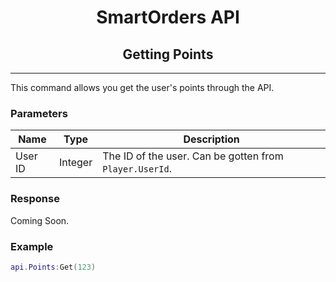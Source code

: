 <div align="center">

# **SmartOrders API**
## **Getting Points**
---
</div>

This command allows you get the user's points through the API.


### **Parameters**

| Name | Type | Description |
| ----------- | ----------- | ------- |
| User ID | Integer | The ID of the user. Can be gotten from `Player.UserId`.



### **Response**

Coming Soon.

### **Example**

```lua
api.Points:Get(123)
```
